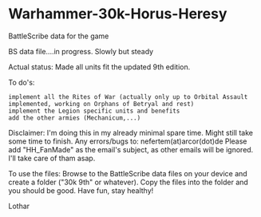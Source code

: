 # Warhammer-30k-Horus-Heresy
BattleScribe data for the game

BS data file....in progress. Slowly but steady

Actual status: Made all units fit the updated 9th edition.

To do's:

    implement all the Rites of War (actually only up to Orbital Assault implemented, working on Orphans of Betryal and rest)
    implement the Legion specific units and benefits
    add the other armies (Mechanicum,...)

Disclaimer: I'm doing this in my already minimal spare time. Might still take some time to finish. Any errors/bugs to: nefertem(at)arcor(dot)de Please add "HH_FanMade" as the email's subject, as other emails will be ignored. I'll take care of tham asap.

To use the files: Browse to the BattleScribe data files on your device and create a folder ("30k 9th" or whatever). Copy the files into the folder and you should be good. Have fun, stay healthy!

Lothar
